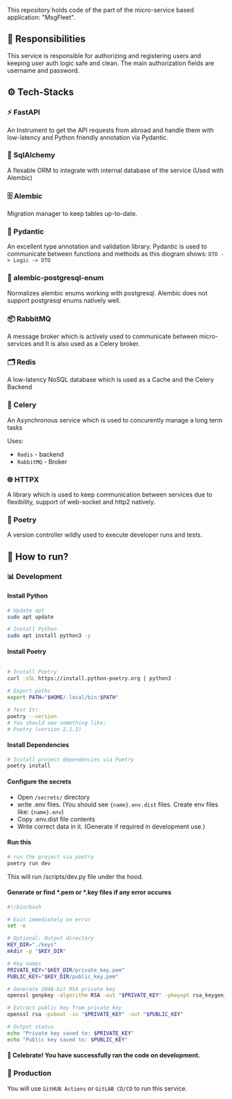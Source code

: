This repository holds code of the part of the micro-service based application: "MsgFleet". 

## 📌 Responsibilities
This service is responsible for authorizing and registering users and keeping user auth
logic safe and clean. The main authorization fields are username and password.

## ⚙️ Tech-Stacks

### ⚡️ FastAPI
An Instrument to get the API requests from abroad and handle them with low-latency and
Python friendly annotation via Pydantic.

### 🧾 SqlAlchemy
A flexable ORM to integrate with internal database of the service (Used with Alembic)

### 🗄 Alembic
Migration manager to keep tables up-to-date.

### 🔁 Pydantic
An excellent type annotation and validation library. Pydantic is used to communicate
between functions and methods as this diogram shows: ```DTO -> Logic -> DTO```

### 🔧 alembic-postgresql-enum
Normalizes alembic enums working with postgresql. Alembic does not support postgresql
enums natively well.

### 📦 RabbitMQ 
A message broker which is actively used to communicate between micro-services and
It is also used as a Celery broker.

### 🗂 Redis
A low-latency NoSQL database which is used as a Cache and the Celery Backend

### 📝 Celery
An Asynchronous service which is used to concurently manage a long term tasks

Uses:
  - ```Redis``` - backend
  - ```RabbitMQ``` - Broker

### 🌐 HTTPX
A library which is used to keep communication between services due to flexibility,
support of web-socket and http2 natively.

### 📍 Poetry
A version controller wildly used to execute developer runs and tests.

## 🚀 How to run?

### 📊 Development

#### Install Python
```bash
# Update apt
sudo apt update

# Install Python
sudo apt install python3 -y
```

#### Install Poetry

```bash

# Install Poetry
curl -sSL https://install.python-poetry.org | python3 -

# Export paths
export PATH="$HOME/.local/bin:$PATH"

# Test It!
poetry --version
# You should see something like:
# Poetry (version 2.1.2)


```

#### Install Dependencies

```bash
# Install project dependencies via Poetry
poetry install
```


#### Configure the secrets
  - Open ```/secrets/``` directory
  - write .env files. (You should see ```{name}.env.dist``` files. Create env files like: ```{name}.env```)
  - Copy .env.dist file contents
  - Write correct data in it. (Generate if required in development use.)

#### Run this
```bash
# run the project via poetry
poetry run dev
```

This will run /scripts/dev.py file under the hood.

#### Generate or find *.pem or *.key files if any error occures
```bash
#!/bin/bash

# Exit immediately on error
set -e

# Optional: Output directory
KEY_DIR="./keys"
mkdir -p "$KEY_DIR"

# Key names
PRIVATE_KEY="$KEY_DIR/private_key.pem"
PUBLIC_KEY="$KEY_DIR/public_key.pem"

# Generate 2048-bit RSA private key
openssl genpkey -algorithm RSA -out "$PRIVATE_KEY" -pkeyopt rsa_keygen_bits:2048

# Extract public key from private key
openssl rsa -pubout -in "$PRIVATE_KEY" -out "$PUBLIC_KEY"

# Output status
echo "Private key saved to: $PRIVATE_KEY"
echo "Public key saved to: $PUBLIC_KEY"
```

#### 🎉 Celebrate! You have successfully ran the code on development.

### 👥 Production
You will use ```GitHUB Actions``` or ```GitLAB CD/CD``` to run this service.
